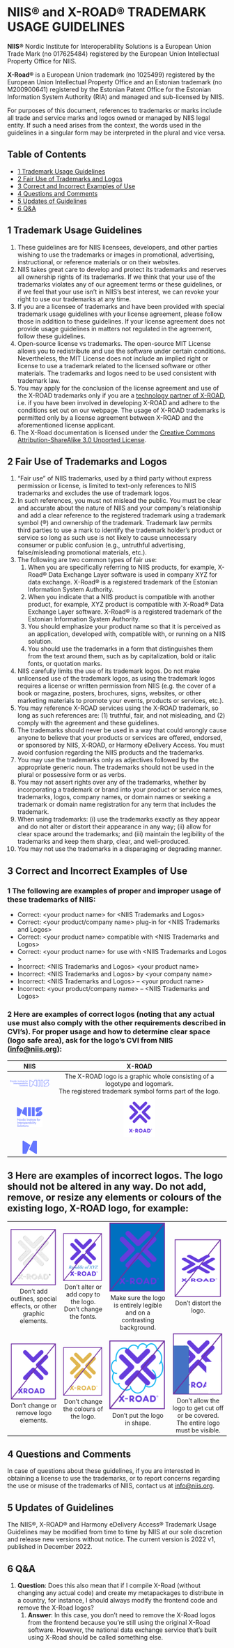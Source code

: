 # NIIS® and X-ROAD® TRADEMARK USAGE GUIDELINES

**NIIS®** Nordic Institute for Interoperability Solutions is a European Union Trade Mark (no 017625484) registered by
the European Union Intellectual Property Office for NIIS.

**X-Road®** is a European Union trademark (no 1025499) registered by the European Union Intellectual Property Office
and an Estonian trademark (no M200900641) registered by the Estonian Patent Office for the Estonian Information System
Authority (RIA) and managed and sub-licensed by NIIS.

For purposes of this document, references to trademarks or marks include all trade and service marks and logos owned or
managed by NIIS legal entity. If such a need arises from the context, the words used in the guidelines in a singular
form may be interpreted in the plural and vice versa.

## Table of Contents

* [1 Trademark Usage Guidelines](#1-trademark-usage-guidelines)
* [2 Fair Use of Trademarks and Logos](#2-fair-use-of-trademarks-and-logos)
* [3 Correct and Incorrect Examples of Use](#3-correct-and-incorrect-examples-of-use)
* [4 Questions and Comments](#4-questions-and-comments)
* [5 Updates of Guidelines](#5-updates-of-guidelines)
* [6 Q&A](#q&a)

## 1 Trademark Usage Guidelines

1. These guidelines are for NIIS licensees, developers, and other parties wishing to use the trademarks or images in
promotional, advertising, instructional, or reference materials or on their websites.
2. NIIS takes great care to develop and protect its trademarks and reserves all ownership rights of its trademarks.
If we think that your use of the trademarks violates any of our agreement terms or these guidelines, or if we feel
that your use isn’t in NIIS’s best interest, we can revoke your right to use our trademarks at any time.
3. If you are a licensee of trademarks and have been provided with special trademark usage guidelines with your
license agreement, please follow those in addition to these guidelines. If your license agreement does not provide
usage guidelines in matters not regulated in the agreement, follow these guidelines.
4. Open-source license vs trademarks. The open-source MIT License allows you to redistribute and use the software
under certain conditions. Nevertheless, the MIT License does not include an implied right or license to use a
trademark related to the licensed software or other materials. The trademarks and logos need to be used consistent
with trademark law.
5. You may apply for the conclusion of the license agreement and use of the X-ROAD trademarks only if you are a 
[technology partner of X-ROAD](https://x-road.global/xroad-technology-partners-companies), i.e. if you have been
involved in developing X-ROAD and adhere to the conditions set out on our webpage. The usage of X-ROAD trademarks
is permitted only by a license agreement between X-ROAD and the aforementioned license applicant.
6. The X-Road documentation is licensed under the 
[Creative Commons Attribution-ShareAlike 3.0 Unported License](http://creativecommons.org/licenses/by-sa/3.0).

## 2 Fair Use of Trademarks and Logos

1. “Fair use” of NIIS trademarks, used by a third party without express permission or license, is limited to text-only
   references to NIIS trademarks and excludes the use of trademark logos.
2. In such references, you must not mislead the public. You must be clear and accurate about the nature of NIIS and
   your company's relationship and add a clear reference to the registered trademark using a trademark symbol (®) and
   ownership of the trademark. Trademark law permits third parties to use a mark to identify the trademark holder’s
   product or service so long as such use is not likely to cause unnecessary consumer or public confusion (e.g.,
   untruthful advertising, false/misleading promotional materials, etc.).
3. The following are two common types of fair use:
   1. When you are specifically referring to NIIS products, for example, X-Road® Data Exchange Layer software is used
      in company XYZ for data exchange. X-Road® is a registered trademark of the Estonian Information System Authority.
   2. When you indicate that a NIIS product is compatible with another product, for example, XYZ product is compatible
      with X-Road® Data Exchange Layer software. X-Road® is a registered trademark of the Estonian Information System
      Authority.
   3. You should emphasize your product name so that it is perceived as an application, developed with, compatible
      with, or running on a NIIS solution.
   4. You should use the trademarks in a form that distinguishes them from the text around them, such as by
      capitalization, bold or italic fonts, or quotation marks.
4. NIIS carefully limits the use of its trademark logos. Do not make unlicensed use of the trademark logos, as using
   the trademark logos requires a license or written permission from NIIS (e.g. the cover of a book or magazine,
   posters, brochures, signs, websites, or other marketing materials to promote your events, products or services,
   etc.).
5. You may reference X-ROAD services using the X-ROAD trademark, so long as such references are: (1) truthful, fair,
   and not misleading, and (2) comply with the agreement and these guidelines.
6. The trademarks should never be used in a way that could wrongly cause anyone to believe that your products or
   services are offered, endorsed, or sponsored by NIIS, X-ROAD, or Harmony eDelivery Access. You must avoid confusion
   regarding the NIIS products and the trademarks.
7. You may use the trademarks only as adjectives followed by the appropriate generic noun. The trademarks should not be
   used in the plural or possessive form or as verbs.
8. You may not assert rights over any of the trademarks, whether by incorporating a trademark or brand into your
   product or service names, trademarks, logos, company names, or domain names or seeking a trademark or domain name
   registration for any term that includes the trademark.
9. When using trademarks: (i) use the trademarks exactly as they appear and do not alter or distort their appearance in
   any way; (ii) allow for clear space around the trademarks; and (iii) maintain the legibility of the trademarks and
   keep them sharp, clear, and well-produced.
10. You may not use the trademarks in a disparaging or degrading manner.

## 3 Correct and Incorrect Examples of Use

### 1	The following are examples of proper and improper usage of these trademarks of NIIS:

*	Correct: \<your product name\> for \<NIIS Trademarks and Logos\>
*	Correct: \<your product/company name\> plug-in for \<NIIS Trademarks and Logos\>
*	Correct: \<your product name\> compatible with \<NIIS Trademarks and Logos\>
*	Correct: \<your product name\> for use with \<NIIS Trademarks and Logos \>
*	Incorrect: \<NIIS Trademarks and Logos\> \<your product name\>
*	Incorrect: \<NIIS Trademarks and Logos\> by \<your company name\>
*	Incorrect: \<NIIS Trademarks and Logos\> – \<your product name\>
*	Incorrect: \<your product/company name\> – \<NIIS Trademarks and Logos\>

### 2	Here are examples of correct logos (noting that any actual use must also comply with the other requirements described in CVI’s). For proper usage and how to determine clear space (logo safe area), ask for the logo’s CVI from NIIS (info@niis.org):

|NIIS                                                        |X-ROAD                                                                                                                                |
|:----------------------------------------------------------:|:------------------------------------------------------------------------------------------------------------------------------------:|
|![NIIS logo example 1](./doc/trademark_imgs/niis_logo_1.png)| The X-ROAD logo is a graphic whole consisting of a logotype and logomark.<br>The registered trademark symbol forms part of the logo. |
|![NIIS logo example 2](./doc/trademark_imgs/niis_logo_2.png)|![X-Road logo example](./doc/trademark_imgs/xrd_logo_1.png)                                                                           |
|![NIIS logo example 3](./doc/trademark_imgs/niis_logo_3.png)|                                                                                                                                      |

## 3 Here are examples of incorrect logos. The logo should not be altered in any way. Do not add, remove, or resize any elements or colours of the existing logo, X-ROAD logo, for example:

|                                                                                                                             |                                                                                                                          |                                                                                                                                     |                                                                                                                                                 |
|:---------------------------------------------------------------------------------------------------------------------------:|:------------------------------------------------------------------------------------------------------------------------:|:-----------------------------------------------------------------------------------------------------------------------------------:|:-----------------------------------------------------------------------------------------------------------------------------------------------:|
| ![Bad example 1](./doc/trademark_imgs/bad_example_1.png)<br>Don’t add outlines, special effects, or other graphic elements. | ![Bad example 2](./doc/trademark_imgs/bad_example_2.png)<br>Don’t alter or add copy to the logo. Don’t change the fonts. | ![Bad example 3](./doc/trademark_imgs/bad_example_3.png)<br>Make sure the logo is entirely legible and on a contrasting background. | ![Bad example 4](./doc/trademark_imgs/bad_example_4.png)<br>Don’t distort the logo.                                                             |
| ![Bad example 5](./doc/trademark_imgs/bad_example_5.png)<br>Don’t change or remove logo elements.                           |	![Bad example 6](./doc/trademark_imgs/bad_example_6.png)<br>Don’t change the colours of the logo.                        | ![Bad example 7](./doc/trademark_imgs/bad_example_7.png)<br>Don’t put the logo in shape.                                            | ![Bad example 8](./doc/trademark_imgs/bad_example_8.png)<br>Don’t allow the logo to get cut off or be covered. The entire logo must be visible. |

## 4 Questions and Comments

In case of questions about these guidelines, if you are interested in obtaining a license to use the trademarks, or to
report concerns regarding the use or misuse of the trademarks of NIIS, contact us at <info@niis.org>.

## 5 Updates of Guidelines

The NIIS®, X-ROAD® and Harmony eDelivery Access® Trademark Usage Guidelines may be modified from time to time by NIIS
at our sole discretion and release new versions without notice. The current version is 2022 v1, published in December
2022.

## 6 Q&A

1. **Question**: Does this also mean that if I compile X-Road (without changing any actual code) and create my metapackages to distribute in a country, for instance, I should always modify the frontend code and remove the X-Road logos?
   1. **Answer**: In this case, you don’t need to remove the X-Road logos from the frontend because you’re still using the original X-Road software. However, the national data exchange service that’s built using X-Road should be called something else.
